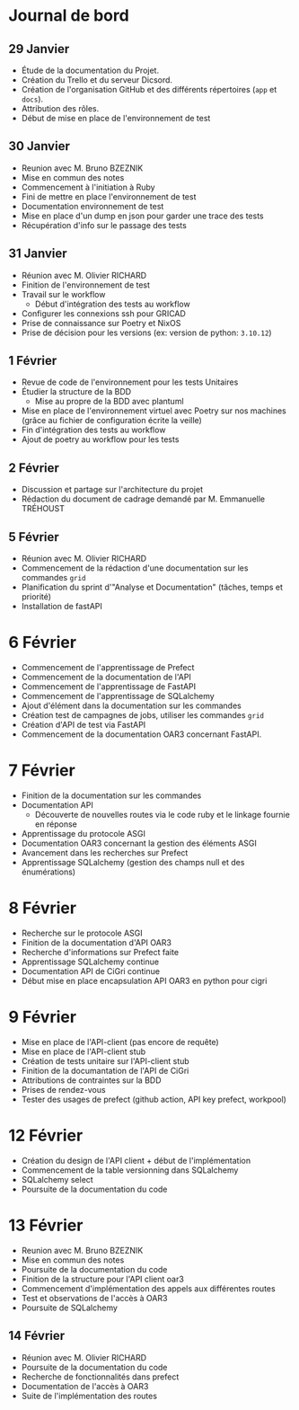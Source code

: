 # Journal de bord

## 29 Janvier

* Étude de la documentation du Projet.
* Création du Trello et du serveur Dicsord.
* Création de l'organisation GitHub et des différents répertoires (`app` et `docs`). 
* Attribution des rôles.
* Début de mise en place de l'environnement de test

## 30 Janvier

* Reunion avec M. Bruno BZEZNIK
* Mise en commun des notes
* Commencement à l'initiation à Ruby
* Fini de mettre en place l'environnement de test
* Documentation environnement de test
* Mise en place d'un dump en json pour garder une trace des tests
* Récupération d'info sur le passage des tests

## 31 Janvier

* Réunion avec M. Olivier RICHARD
* Finition de l'environnement de test
* Travail sur le workflow
    * Début d'intégration des tests au workflow
* Configurer les connexions ssh pour GRICAD
* Prise de connaissance sur Poetry et NixOS
* Prise de décision  pour les versions (ex: version de python: `3.10.12`)

## 1 Février

* Revue de code de l'environnement pour les tests Unitaires
* Étudier la structure de la BDD
    * Mise au propre de la BDD avec plantuml
* Mise en place de l'environnement virtuel avec Poetry sur nos machines (grâce au fichier de configuration écrite la veille)
* Fin d'intégration des tests au workflow
* Ajout de poetry au workflow pour les tests

## 2 Février

* Discussion et partage sur l'architecture du projet
* Rédaction du document de cadrage demandé par M. Emmanuelle TRÉHOUST

## 5 Février

* Réunion avec M. Olivier RICHARD
* Commencement de la rédaction d'une documentation sur les commandes `grid`
* Planification du sprint d'"Analyse et Documentation" (tâches, temps et priorité)
* Installation de fastAPI

# 6 Février

* Commencement de l'apprentissage de Prefect
* Commencement de la documentation de l'API
* Commencement de l'apprentissage de FastAPI
* Commencement de l'apprentissage de SQLalchemy
* Ajout d'élément dans la documentation sur les commandes
* Création test de campagnes de jobs, utiliser les commandes `grid`
* Création d'API de test via FastAPI
* Commencement de la documentation OAR3 concernant FastAPI.

# 7 Février

* Finition de la documentation sur les commandes
* Documentation API
    * Découverte de nouvelles routes via le code ruby et le linkage fournie en réponse
* Apprentissage du protocole ASGI
* Documentation OAR3 concernant la gestion des éléments ASGI
* Avancement dans les recherches sur Prefect
* Apprentissage SQLalchemy (gestion des champs null et des énumérations)

# 8 Février

* Recherche sur le protocole ASGI
* Finition de la documentation d'API OAR3
* Recherche d'informations sur Prefect faite
* Apprentissage SQLalchemy continue
* Documentation API de CiGri continue
* Début mise en place encapsulation API OAR3 en python pour cigri

# 9 Février

* Mise en place de l'API-client (pas encore de requête)
* Mise en place de l'API-client stub
* Création de tests unitaire sur l'API-client stub
* Finition de la documantation de l'API de CiGri
* Attributions de contraintes sur la BDD
* Prises de rendez-vous
* Tester des usages de prefect (github action, API key prefect, workpool)

# 12 Février

* Création du design de l'API client + début de l'implémentation
* Commencement de la table versionning dans SQLalchemy
* SQLalchemy select
* Poursuite de la documentation du code

# 13 Février

* Reunion avec M. Bruno BZEZNIK
* Mise en commun des notes
* Poursuite de la documentation du code
* Finition de la structure pour l'API client oar3
* Commencement d'implémentation des appels aux différentes routes
* Test et observations de l'accès à OAR3
* Poursuite de SQLalchemy

## 14 Février

* Réunion avec M. Olivier RICHARD
* Poursuite de la documentation du code
* Recherche de fonctionnalités dans prefect
* Documentation de l'accès à OAR3
* Suite de l'implémentation des routes

